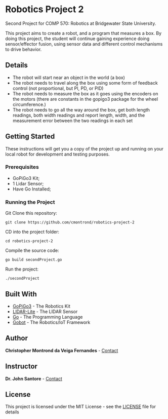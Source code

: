 # Robotics Project 2

Second Project for COMP 570: Robotics at Bridgewater State University.<br>

This project aims to create a robot, and a program that measures a box.
By doing this project, the student will continue gaining experience doing sensor/effector fusion, using sensor data and
different control mechanisms to drive behavior.

## Details

* The robot will start near an object in the world (a box) 
* The robot needs to travel along the box using some form of feedback control (not proportional, but PI, PD, or PID)
* The robot needs to measure the box as it goes using the encoders on the motors (there are constants in 
the gopigo3 package for the wheel circumference.)
* The robot needs to go all the way around the box, get both length readings, both width 
readings and report length, width, and the measurement error between the two readings in each set

## Getting Started

These instructions will get you a copy of the project up and running on your local robot for development 
and testing purposes.

### Prerequisites

* GoPiGo3 Kit;
* 1 Lidar Sensor;
* Have Go Installed;

### Running the Project

Git Clone this repository:

```
git clone https://github.com/cmontrond/robotics-project-2
```

CD into the project folder:

```
cd robotics-project-2
```

Compile the source code:

```
go build secondProject.go
```

Run the project:

```
./secondProject
```

## Built With

* [GoPiGo3](https://www.dexterindustries.com/gopigo3/) - The Robotics Kit
* [LIDAR-Lite](https://www.sparkfun.com/products/14032) - The LIDAR Sensor
* [Go](https://golang.org//) - The Programming Language
* [Gobot](https://gobot.io/) - The Robotics/IoT Framework

## Author

**Christopher Montrond da Veiga Fernandes** - [Contact](mailto:cmontronddaveigafern@student.bridgew.edu)

## Instructor

**Dr. John Santore** - [Contact](mailto:jsantore@bridgew.edu)

## License

This project is licensed under the MIT License - see the [LICENSE](LICENSE) file for details
